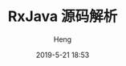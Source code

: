 ---
layout:     post
title:      "RxJava 源码解析"
date:       2019-5-21 18:53
author:     "Heng"
header-img: "img/恕瑞玛3.jpg"
catalog: true
tags:
    - Android
---